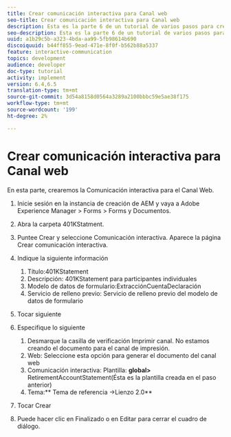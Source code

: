 ```yaml
---
title: Crear comunicación interactiva para Canal web
seo-title: Crear comunicación interactiva para Canal web
description: Esta es la parte 6 de un tutorial de varios pasos para crear su primer documento interactivo de comunicaciones. En esta parte, crearemos la Comunicación interactiva para el Canal Web.
seo-description: Esta es la parte 6 de un tutorial de varios pasos para crear su primer documento interactivo de comunicaciones. En esta parte, crearemos la Comunicación interactiva para el Canal Web.
uuid: a1b29c5b-a323-4bda-aa99-5fb98614b690
discoiquuid: b44ff855-9ead-471e-8f0f-b562b88a5337
feature: interactive-communication
topics: development
audience: developer
doc-type: tutorial
activity: implement
version: 6.4,6.5
translation-type: tm+mt
source-git-commit: 3d54a8158d0564a3289a2100bbbc59e5ae38f175
workflow-type: tm+mt
source-wordcount: '199'
ht-degree: 2%

---
```



# Crear comunicación interactiva para Canal web

En esta parte, crearemos la Comunicación interactiva para el Canal Web.

1. Inicie sesión en la instancia de creación de AEM y vaya a Adobe Experience Manager > Forms > Forms y Documentos.
1. Abra la carpeta 401KStatment.
1. Puntee Crear y seleccione Comunicación interactiva. Aparece la página Crear comunicación interactiva.
1. Indique la siguiente información

   1. Título:401KStatement
   1. Descripción: 401KStatement para participantes individuales
   1. Modelo de datos de formulario:ExtracciónCuentaDeclaración
   1. Servicio de relleno previo: Servicio de relleno previo del modelo de datos de formulario

1. Tocar siguiente
1. Especifique lo siguiente

   1. Desmarque la casilla de verificación Imprimir canal. No estamos creando el documento para el canal de impresión.
   1. Web: Seleccione esta opción para generar el documento del canal web
   1. Comunicación interactiva: Plantilla: **global>** RetirementAccountStatement(Ésta es la plantilla creada en el paso anterior)
   1. Tema:** Tema de referencia ->Lienzo 2.0**

1. Tocar Crear
1. Puede hacer clic en Finalizado o en Editar para cerrar el cuadro de diálogo.

